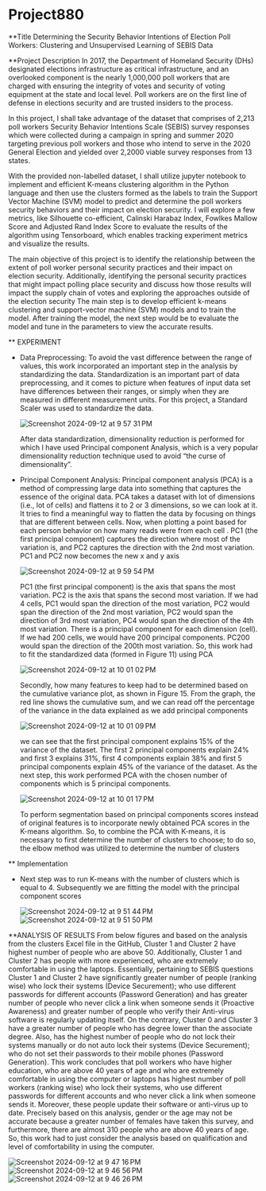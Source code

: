 # Project880

**Title
Determining the Security Behavior Intentions of Election Poll Workers: Clustering and Unsupervised Learning of SEBIS Data


**Project Description
In 2017, the Department of Homeland Security (DHs) designated elections infrastructure as critical infrastructure, and an overlooked component is the nearly 1,000,000 poll workers that are charged with ensuring the integrity of votes and security of voting equipment at the state and local level. Poll workers are on the first line of defense in elections security and are trusted insiders to the process. 

In this project, I shall take advantage of the dataset that comprises of 2,213 poll workers Security Behavior Intentions Scale (SEBIS) survey responses which were collected during a campaign in spring and summer 2020 targeting previous poll workers and those who intend to serve in the 2020 General Election and yielded over 2,2000 viable survey responses from 13 states. 

With the provided non-labelled dataset, I shall utilize jupyter notebook to implement and efficient K-means clustering algorithm in the Python language and then use the clusters formed as the labels to train the Support Vector Machine (SVM) model to predict and determine the poll workers security behaviors and their impact on election security. I will explore a few metrics, like Silhouette co-efficient, Calinski Harabaz Index, Fowlkes Mallow Score and Adjusted Rand Index Score to evaluate the results of the algorithm using Tensorboard, which enables tracking experiment metrics and visualize the results.

The main objective of this project is to identify the relationship between the extent of poll worker personal security practices and their impact on election security. Additionally, identifying the personal security practices that might impact polling place security and discuss how those results will impact the supply chain of votes and exploring the approaches outside of the election security The main step is to develop efficient k-means clustering and support-vector machine (SVM) models and to train the model. After training the model, the next step would be to evaluate the model and tune in the parameters to view the accurate results.

** EXPERIMENT
  - Data Preprocessing: To avoid the vast difference between the range of values, this work incorporated an important step in the analysis by standardizing the data. Standardization is an important part of data        preprocessing, and it comes to picture when features of input data set have differences between their ranges, or simply when they are measured in different measurement units. For this project, a Standard           Scaler was used to standardize the data.

    ![Screenshot 2024-09-12 at 9 57 31 PM](https://github.com/user-attachments/assets/bfe505f8-b488-426c-a573-0e2d95796394)

    After data standardization, dimensionality reduction is performed for which I have used Principal component Analysis, which is a very popular dimensionality reduction technique used to avoid “the curse of 
    dimensionality”.
  - Principal Component Analysis: Principal component analysis (PCA) is a method of compressing large data into something that captures the essence of the original data. PCA takes a dataset with lot of dimensions 
    (i.e., lot of cells) and flattens it to 2 or 3 dimensions, so we can look at it. It tries to find a meaningful way to flatten the data by focusing on things that are different between cells. Now, when plotting     a point based for each person behavior on how many reads were from each cell . PC1 (the first principal component) captures the direction where most of the variation is, and PC2 captures     the direction with     the 2nd most variation. PC1 and PC2 now becomes the new x and y axis

    ![Screenshot 2024-09-12 at 9 59 54 PM](https://github.com/user-attachments/assets/26399b88-2442-44de-8b58-87e818f35846)

    PC1 (the first principal component) is the axis that spans the most variation. PC2 is the axis that spans the second most variation. If we had 4 cells, PC1 would span the direction of the most variation, PC2       would span the direction of the 2nd most variation, PC2 would span the direction of 3rd most variation, PC4 would span the direction of the 4th most variation. There is a principal component for each dimension     (cell). If we had 200 cells, we would have 200 principal components. PC200 would span the direction of the 200th most variation. So, this work had to fit the standardized data (formed in Figure 11) using PCA

    ![Screenshot 2024-09-12 at 10 01 02 PM](https://github.com/user-attachments/assets/4529d275-5534-4634-890c-224c2271fabc)

    Secondly, how many features to keep had to be determined based on the cumulative variance plot, as shown in Figure 15. From the graph, the red line shows the cumulative sum, and we can read off the percentage      of the variance in the data explained as we add principal components

    ![Screenshot 2024-09-12 at 10 01 09 PM](https://github.com/user-attachments/assets/ae6bb995-d17e-4676-8026-6480f3cf1e84)

    we can see that the first principal component explains 15% of the variance of the dataset. The first 2 principal components explain 24% and first 3 explains 31%, first 4 components explain 38% and first 5          principal components explain 45% of the variance of the dataset. As the next step, this work performed PCA with the chosen number of components which is 5 principal components.

    ![Screenshot 2024-09-12 at 10 01 17 PM](https://github.com/user-attachments/assets/13d0f388-ae1a-4e82-bd2f-17023e4f2bd8)

    To perform segmentation based on principal components scores instead of original features is to incorporate newly obtained PCA scores in the K-means algorithm. So, to combine the PCA with K-means, it is            necessary to first determine the number of clusters to choose; to do so, the elbow method was utilized to determine the number of clusters

** Implementation
  - Next step was to run K-means with the number of clusters which is equal to 4. Subsequently we are fitting the model with the principal component scores

    ![Screenshot 2024-09-12 at 9 51 44 PM](https://github.com/user-attachments/assets/142f70ef-2c47-447d-90c4-003d32695d95)
    ![Screenshot 2024-09-12 at 9 51 50 PM](https://github.com/user-attachments/assets/e3f5547b-5f67-4863-a790-f9705f626e2c)



**ANALYSIS OF RESULTS
From below figures and based on the analysis from the clusters Excel file in the GitHub, Cluster 1 and Cluster 2 have highest number of people who are above 50. Additionally, Cluster 1 and Cluster 2 has people with more experienced, who are extremely comfortable in using the laptops. Essentially, pertaining to SEBIS questions Cluster 1 and Cluster 2 have significantly greater number of people (ranking wise) who lock their systems (Device Securement); who use different passwords for different accounts (Password Generation) and has greater number of people who never click a link when someone sends it (Proactive Awareness) and greater number of people who verify their Anti-virus software is regularly updating itself. On the contrary, Cluster 0 and Cluster 3 have a greater number of people who has degree lower than the associate degree. Also, has the highest number of people who do not lock their systems manually or do not auto lock their systems (Device Securement); who do not set their passwords to their mobile phones (Password Generation). This work concludes that poll workers who have higher education, who are above 40 years of age and who are extremely comfortable in using the computer or laptops has highest number of poll workers (ranking wise) who lock their systems, who use different passwords for different accounts and who never click a link when someone sends it. Moreover, these people update their software or anti-virus up to date. Precisely based on this analysis, gender or the age may not be accurate because a greater number of females have taken this survey, and furthermore, there are almost 310 people who are above 40 years of age. So, this work had to just consider the analysis based on qualification and level of comfortability in using the computer.





![Screenshot 2024-09-12 at 9 47 16 PM](https://github.com/user-attachments/assets/974cdf97-5cdc-4cb4-b9f4-52bfdca5a2f9)
![Screenshot 2024-09-12 at 9 46 56 PM](https://github.com/user-attachments/assets/eb7829a7-da09-4965-ae2f-7b59499cb8d3)
![Screenshot 2024-09-12 at 9 46 26 PM](https://github.com/user-attachments/assets/421fba21-8476-48ad-8ec2-ec44ada9d29d)
